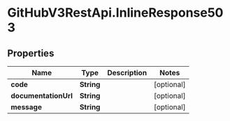 # GitHubV3RestApi.InlineResponse503

## Properties

Name | Type | Description | Notes
------------ | ------------- | ------------- | -------------
**code** | **String** |  | [optional] 
**documentationUrl** | **String** |  | [optional] 
**message** | **String** |  | [optional] 



